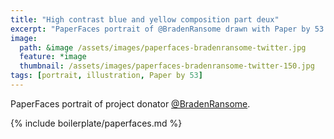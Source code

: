 ```yaml
---
title: "High contrast blue and yellow composition part deux"
excerpt: "PaperFaces portrait of @BradenRansome drawn with Paper by 53 on an iPad."
image: 
  path: &image /assets/images/paperfaces-bradenransome-twitter.jpg 
  feature: *image
  thumbnail: /assets/images/paperfaces-bradenransome-twitter-150.jpg
tags: [portrait, illustration, Paper by 53]
---
```


PaperFaces portrait of project donator [@BradenRansome](https://twitter.com/BradenRansome).

{% include boilerplate/paperfaces.md %}
